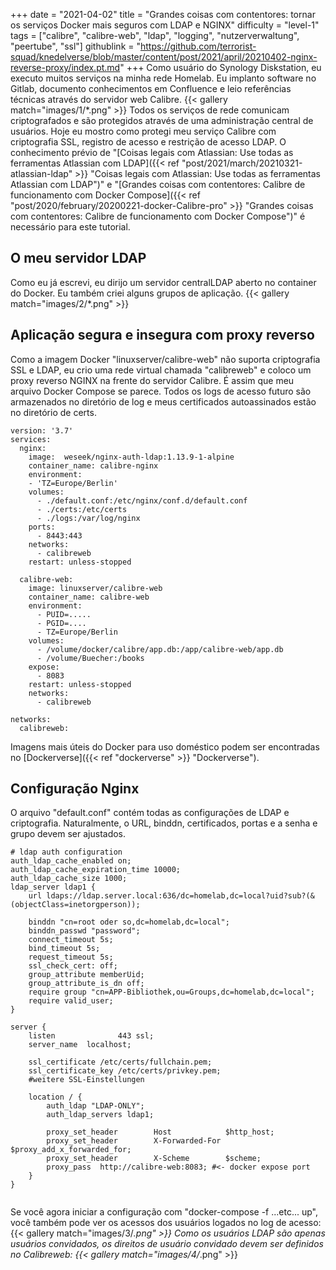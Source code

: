 +++
date = "2021-04-02"
title = "Grandes coisas com contentores: tornar os serviços Docker mais seguros com LDAP e NGINX"
difficulty = "level-1"
tags = ["calibre", "calibre-web", "ldap", "logging", "nutzerverwaltung", "peertube", "ssl"]
githublink = "https://github.com/terrorist-squad/knedelverse/blob/master/content/post/2021/april/20210402-nginx-reverse-proxy/index.pt.md"
+++
Como usuário do Synology Diskstation, eu executo muitos serviços na minha rede Homelab. Eu implanto software no Gitlab, documento conhecimentos em Confluence e leio referências técnicas através do servidor web Calibre.
{{< gallery match="images/1/*.png" >}}
Todos os serviços de rede comunicam criptografados e são protegidos através de uma administração central de usuários. Hoje eu mostro como protegi meu serviço Calibre com criptografia SSL, registro de acesso e restrição de acesso LDAP. O conhecimento prévio de "[Coisas legais com Atlassian: Use todas as ferramentas Atlassian com LDAP]({{< ref "post/2021/march/20210321-atlassian-ldap" >}} "Coisas legais com Atlassian: Use todas as ferramentas Atlassian com LDAP")" e "[Grandes coisas com contentores: Calibre de funcionamento com Docker Compose]({{< ref "post/2020/february/20200221-docker-Calibre-pro" >}} "Grandes coisas com contentores: Calibre de funcionamento com Docker Compose")" é necessário para este tutorial.
## O meu servidor LDAP
Como eu já escrevi, eu dirijo um servidor centralLDAP aberto no container do Docker. Eu também criei alguns grupos de aplicação.
{{< gallery match="images/2/*.png" >}}

## Aplicação segura e insegura com proxy reverso
Como a imagem Docker "linuxserver/calibre-web" não suporta criptografia SSL e LDAP, eu crio uma rede virtual chamada "calibreweb" e coloco um proxy reverso NGINX na frente do servidor Calibre. É assim que meu arquivo Docker Compose se parece. Todos os logs de acesso futuro são armazenados no diretório de log e meus certificados autoassinados estão no diretório de certs.
```
version: '3.7'
services:
  nginx: 
    image:  weseek/nginx-auth-ldap:1.13.9-1-alpine
    container_name: calibre-nginx
    environment:
    - 'TZ=Europe/Berlin'
    volumes:
      - ./default.conf:/etc/nginx/conf.d/default.conf
      - ./certs:/etc/certs
      - ./logs:/var/log/nginx
    ports:
      - 8443:443
    networks:
      - calibreweb
    restart: unless-stopped

  calibre-web:
    image: linuxserver/calibre-web
    container_name: calibre-web
    environment:
      - PUID=.....
      - PGID=....
      - TZ=Europe/Berlin
    volumes:
      - /volume/docker/calibre/app.db:/app/calibre-web/app.db
      - /volume/Buecher:/books
    expose:
      - 8083
    restart: unless-stopped
    networks:
      - calibreweb

networks:
  calibreweb:

```
Imagens mais úteis do Docker para uso doméstico podem ser encontradas no [Dockerverse]({{< ref "dockerverse" >}} "Dockerverse").
## Configuração Nginx
O arquivo "default.conf" contém todas as configurações de LDAP e criptografia. Naturalmente, o URL, binddn, certificados, portas e a senha e grupo devem ser ajustados.
```
# ldap auth configuration
auth_ldap_cache_enabled on;
auth_ldap_cache_expiration_time 10000;
auth_ldap_cache_size 1000;
ldap_server ldap1 {
    url ldaps://ldap.server.local:636/dc=homelab,dc=local?uid?sub?(&(objectClass=inetorgperson));

    binddn "cn=root oder so,dc=homelab,dc=local";
    binddn_passwd "password";
    connect_timeout 5s;
    bind_timeout 5s;
    request_timeout 5s;
    ssl_check_cert: off;
    group_attribute memberUid;
    group_attribute_is_dn off;
    require group "cn=APP-Bibliothek,ou=Groups,dc=homelab,dc=local";
    require valid_user;
}

server {
    listen              443 ssl;
    server_name  localhost;

    ssl_certificate /etc/certs/fullchain.pem;
    ssl_certificate_key /etc/certs/privkey.pem;
    #weitere SSL-Einstellungen

    location / {
        auth_ldap "LDAP-ONLY";
        auth_ldap_servers ldap1;

        proxy_set_header        Host            $http_host;
        proxy_set_header        X-Forwarded-For $proxy_add_x_forwarded_for;
        proxy_set_header        X-Scheme        $scheme;
        proxy_pass  http://calibre-web:8083; #<- docker expose port
    }
}


```
Se você agora iniciar a configuração com "docker-compose -f ...etc... up", você também pode ver os acessos dos usuários logados no log de acesso:
{{< gallery match="images/3/*.png" >}}
Como os usuários LDAP são apenas usuários convidados, os direitos de usuário convidado devem ser definidos no Calibreweb:
{{< gallery match="images/4/*.png" >}}

